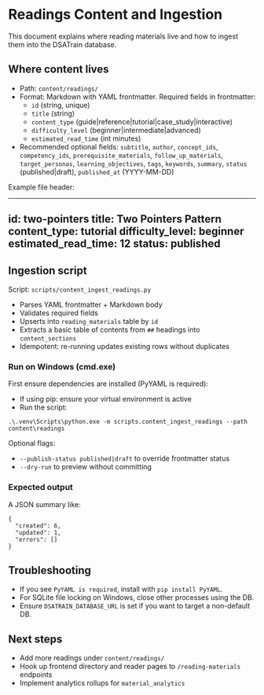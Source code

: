 # Readings Content and Ingestion

This document explains where reading materials live and how to ingest them into the DSATrain database.

## Where content lives

- Path: `content/readings/`
- Format: Markdown with YAML frontmatter. Required fields in frontmatter:
  - `id` (string, unique)
  - `title` (string)
  - `content_type` (guide|reference|tutorial|case_study|interactive)
  - `difficulty_level` (beginner|intermediate|advanced)
  - `estimated_read_time` (int minutes)
- Recommended optional fields: `subtitle`, `author`, `concept_ids`, `competency_ids`, `prerequisite_materials`, `follow_up_materials`, `target_personas`, `learning_objectives`, `tags`, `keywords`, `summary`, `status` (published|draft), `published_at` (YYYY-MM-DD)

Example file header:

---
id: two-pointers
title: Two Pointers Pattern
content_type: tutorial
difficulty_level: beginner
estimated_read_time: 12
status: published
---

## Ingestion script

Script: `scripts/content_ingest_readings.py`

- Parses YAML frontmatter + Markdown body
- Validates required fields
- Upserts into `reading_materials` table by `id`
- Extracts a basic table of contents from `##` headings into `content_sections`
- Idempotent: re-running updates existing rows without duplicates

### Run on Windows (cmd.exe)

First ensure dependencies are installed (PyYAML is required):

- If using pip: ensure your virtual environment is active
- Run the script:

```
.\.venv\Scripts\python.exe -m scripts.content_ingest_readings --path content\readings
```

Optional flags:

- `--publish-status published|draft` to override frontmatter status
- `--dry-run` to preview without committing

### Expected output

A JSON summary like:

```
{
  "created": 6,
  "updated": 1,
  "errors": []
}
```

## Troubleshooting

- If you see `PyYAML is required`, install with `pip install PyYAML`.
- For SQLite file locking on Windows, close other processes using the DB.
- Ensure `DSATRAIN_DATABASE_URL` is set if you want to target a non-default DB.

## Next steps

- Add more readings under `content/readings/`
- Hook up frontend directory and reader pages to `/reading-materials` endpoints
- Implement analytics rollups for `material_analytics`
